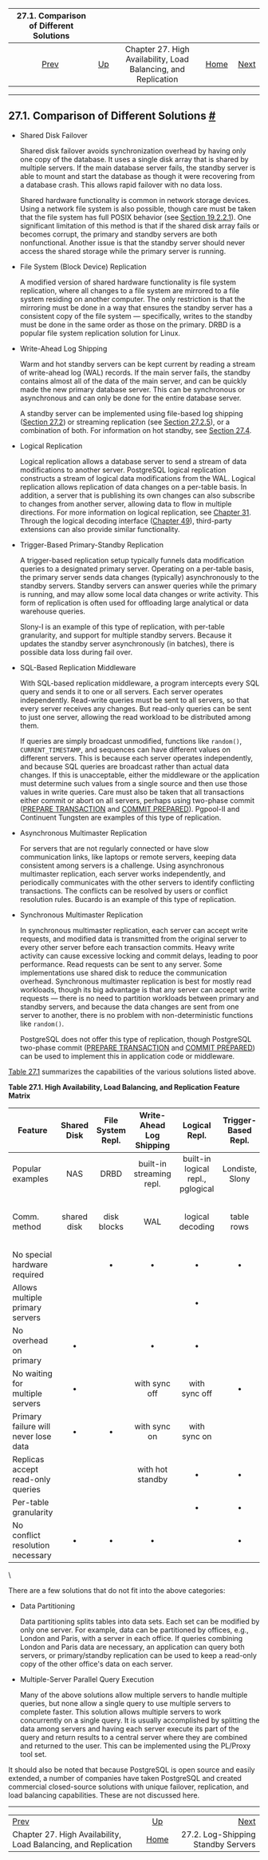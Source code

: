 <!--?xml version="1.0" encoding="UTF-8" standalone="no"?-->

|                              27.1. Comparison of Different Solutions                             |                                                                                               |                                                                |                                                       |                                                                 |
| :----------------------------------------------------------------------------------------------: | :-------------------------------------------------------------------------------------------- | :------------------------------------------------------------: | ----------------------------------------------------: | --------------------------------------------------------------: |
| [Prev](high-availability.html "Chapter 27. High Availability, Load Balancing, and Replication")  | [Up](high-availability.html "Chapter 27. High Availability, Load Balancing, and Replication") | Chapter 27. High Availability, Load Balancing, and Replication | [Home](index.html "PostgreSQL 17devel Documentation") |  [Next](warm-standby.html "27.2. Log-Shipping Standby Servers") |

***

## 27.1. Comparison of Different Solutions [#](#DIFFERENT-REPLICATION-SOLUTIONS)

* Shared Disk Failover

    Shared disk failover avoids synchronization overhead by having only one copy of the database. It uses a single disk array that is shared by multiple servers. If the main database server fails, the standby server is able to mount and start the database as though it were recovering from a database crash. This allows rapid failover with no data loss.

    Shared hardware functionality is common in network storage devices. Using a network file system is also possible, though care must be taken that the file system has full POSIX behavior (see [Section 19.2.2.1](creating-cluster.html#CREATING-CLUSTER-NFS "19.2.2.1. NFS")). One significant limitation of this method is that if the shared disk array fails or becomes corrupt, the primary and standby servers are both nonfunctional. Another issue is that the standby server should never access the shared storage while the primary server is running.

* File System (Block Device) Replication

    A modified version of shared hardware functionality is file system replication, where all changes to a file system are mirrored to a file system residing on another computer. The only restriction is that the mirroring must be done in a way that ensures the standby server has a consistent copy of the file system — specifically, writes to the standby must be done in the same order as those on the primary. DRBD is a popular file system replication solution for Linux.

* Write-Ahead Log Shipping

    Warm and hot standby servers can be kept current by reading a stream of write-ahead log (WAL) records. If the main server fails, the standby contains almost all of the data of the main server, and can be quickly made the new primary database server. This can be synchronous or asynchronous and can only be done for the entire database server.

    A standby server can be implemented using file-based log shipping ([Section 27.2](warm-standby.html "27.2. Log-Shipping Standby Servers")) or streaming replication (see [Section 27.2.5](warm-standby.html#STREAMING-REPLICATION "27.2.5. Streaming Replication")), or a combination of both. For information on hot standby, see [Section 27.4](hot-standby.html "27.4. Hot Standby").

* Logical Replication

    Logical replication allows a database server to send a stream of data modifications to another server. PostgreSQL logical replication constructs a stream of logical data modifications from the WAL. Logical replication allows replication of data changes on a per-table basis. In addition, a server that is publishing its own changes can also subscribe to changes from another server, allowing data to flow in multiple directions. For more information on logical replication, see [Chapter 31](logical-replication.html "Chapter 31. Logical Replication"). Through the logical decoding interface ([Chapter 49](logicaldecoding.html "Chapter 49. Logical Decoding")), third-party extensions can also provide similar functionality.

* Trigger-Based Primary-Standby Replication

    A trigger-based replication setup typically funnels data modification queries to a designated primary server. Operating on a per-table basis, the primary server sends data changes (typically) asynchronously to the standby servers. Standby servers can answer queries while the primary is running, and may allow some local data changes or write activity. This form of replication is often used for offloading large analytical or data warehouse queries.

    Slony-I is an example of this type of replication, with per-table granularity, and support for multiple standby servers. Because it updates the standby server asynchronously (in batches), there is possible data loss during fail over.

* SQL-Based Replication Middleware

    With SQL-based replication middleware, a program intercepts every SQL query and sends it to one or all servers. Each server operates independently. Read-write queries must be sent to all servers, so that every server receives any changes. But read-only queries can be sent to just one server, allowing the read workload to be distributed among them.

    If queries are simply broadcast unmodified, functions like `random()`, `CURRENT_TIMESTAMP`, and sequences can have different values on different servers. This is because each server operates independently, and because SQL queries are broadcast rather than actual data changes. If this is unacceptable, either the middleware or the application must determine such values from a single source and then use those values in write queries. Care must also be taken that all transactions either commit or abort on all servers, perhaps using two-phase commit ([PREPARE TRANSACTION](sql-prepare-transaction.html "PREPARE TRANSACTION") and [COMMIT PREPARED](sql-commit-prepared.html "COMMIT PREPARED")). Pgpool-II and Continuent Tungsten are examples of this type of replication.

* Asynchronous Multimaster Replication

    For servers that are not regularly connected or have slow communication links, like laptops or remote servers, keeping data consistent among servers is a challenge. Using asynchronous multimaster replication, each server works independently, and periodically communicates with the other servers to identify conflicting transactions. The conflicts can be resolved by users or conflict resolution rules. Bucardo is an example of this type of replication.

* Synchronous Multimaster Replication

    In synchronous multimaster replication, each server can accept write requests, and modified data is transmitted from the original server to every other server before each transaction commits. Heavy write activity can cause excessive locking and commit delays, leading to poor performance. Read requests can be sent to any server. Some implementations use shared disk to reduce the communication overhead. Synchronous multimaster replication is best for mostly read workloads, though its big advantage is that any server can accept write requests — there is no need to partition workloads between primary and standby servers, and because the data changes are sent from one server to another, there is no problem with non-deterministic functions like `random()`.

    PostgreSQL does not offer this type of replication, though PostgreSQL two-phase commit ([PREPARE TRANSACTION](sql-prepare-transaction.html "PREPARE TRANSACTION") and [COMMIT PREPARED](sql-commit-prepared.html "COMMIT PREPARED")) can be used to implement this in application code or middleware.

[Table 27.1](different-replication-solutions.html#HIGH-AVAILABILITY-MATRIX "Table 27.1. High Availability, Load Balancing, and Replication Feature Matrix") summarizes the capabilities of the various solutions listed above.

**Table 27.1. High Availability, Load Balancing, and Replication Feature Matrix**

| Feature                              | Shared Disk | File System Repl. | Write-Ahead Log Shipping |           Logical Repl.           | Trigger-​Based Repl. | SQL Repl. Middle-ware | Async. MM Repl. |      Sync. MM Repl.      |
| ------------------------------------ | :---------: | :---------------: | :----------------------: | :-------------------------------: | :------------------: | :-------------------: | :-------------: | :----------------------: |
| Popular examples                     |     NAS     |        DRBD       | built-in streaming repl. | built-in logical repl., pglogical |    Londiste, Slony   |       pgpool-II       |     Bucardo     |                          |
| Comm. method                         | shared disk |    disk blocks    |            WAL           |          logical decoding         |      table rows      |          SQL          |    table rows   | table rows and row locks |
| No special hardware required         |             |         •         |             •            |                 •                 |           •          |           •           |        •        |             •            |
| Allows multiple primary servers      |             |                   |                          |                 •                 |                      |           •           |        •        |             •            |
| No overhead on primary               |      •      |                   |             •            |                 •                 |                      |           •           |                 |                          |
| No waiting for multiple servers      |      •      |                   |       with sync off      |           with sync off           |           •          |                       |        •        |                          |
| Primary failure will never lose data |      •      |         •         |       with sync on       |            with sync on           |                      |           •           |                 |             •            |
| Replicas accept read-only queries    |             |                   |     with hot standby     |                 •                 |           •          |           •           |        •        |             •            |
| Per-table granularity                |             |                   |                          |                 •                 |           •          |                       |        •        |             •            |
| No conflict resolution necessary     |      •      |         •         |             •            |                                   |           •          |           •           |                 |             •            |

\

There are a few solutions that do not fit into the above categories:

* Data Partitioning

    Data partitioning splits tables into data sets. Each set can be modified by only one server. For example, data can be partitioned by offices, e.g., London and Paris, with a server in each office. If queries combining London and Paris data are necessary, an application can query both servers, or primary/standby replication can be used to keep a read-only copy of the other office's data on each server.

* Multiple-Server Parallel Query Execution

    Many of the above solutions allow multiple servers to handle multiple queries, but none allow a single query to use multiple servers to complete faster. This solution allows multiple servers to work concurrently on a single query. It is usually accomplished by splitting the data among servers and having each server execute its part of the query and return results to a central server where they are combined and returned to the user. This can be implemented using the PL/Proxy tool set.

It should also be noted that because PostgreSQL is open source and easily extended, a number of companies have taken PostgreSQL and created commercial closed-source solutions with unique failover, replication, and load balancing capabilities. These are not discussed here.

***

|                                                                                                  |                                                                                               |                                                                 |
| :----------------------------------------------------------------------------------------------- | :-------------------------------------------------------------------------------------------: | --------------------------------------------------------------: |
| [Prev](high-availability.html "Chapter 27. High Availability, Load Balancing, and Replication")  | [Up](high-availability.html "Chapter 27. High Availability, Load Balancing, and Replication") |  [Next](warm-standby.html "27.2. Log-Shipping Standby Servers") |
| Chapter 27. High Availability, Load Balancing, and Replication                                   |                     [Home](index.html "PostgreSQL 17devel Documentation")                     |                              27.2. Log-Shipping Standby Servers |
